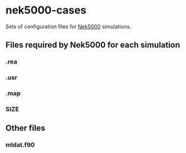 # nek5000-cases

Sets of configuration files for [Nek5000](https://nek5000.mcs.anl.gov/) simulations.

## Files required by Nek5000 for each simulation
### .rea

### .usr

### .map

### SIZE

## Other files
### mldat.f90
